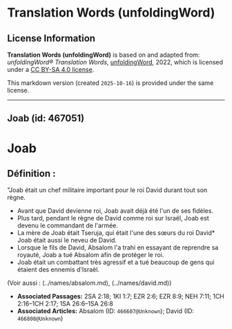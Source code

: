 # Translation Words (unfoldingWord)

## License Information

**Translation Words (unfoldingWord)** is based on and adapted from: _unfoldingWord® Translation Words_, [unfoldingWord](https://unfoldingword.org/utw), 2022, which is licensed under a [CC BY-SA 4.0 license](https://creativecommons.org/licenses/by-sa/4.0/legalcode.en).

This markdown version (created `2025-10-16`) is provided under the same license.



--------------------------------

## Joab (id: 467051)

Joab
====

Définition :
------------

"Joab était un chef militaire important pour le roi David durant tout son règne.

* Avant que David devienne roi, Joab avait déjà été l'un de ses fidèles.
* Plus tard, pendant le règne de David comme roi sur Israël, Joab est devenu le commandant de l'armée.
* La mère de Joab était Tseruja, qui était l'une des sœurs du roi David\* Joab était aussi le neveu de David.
* Lorsque le fils de David, Absalom l'a trahi en essayant de reprendre sa royauté, Joab a tué Absalom afin de protéger le roi.
* Joab était un combattant très agressif et a tué beaucoup de gens qui étaient des ennemis d'Israël.

(Voir aussi : (../names/absalom.md), (../names/david.md))

* **Associated Passages:** 2SA 2:18; 1KI 1:7; EZR 2:6; EZR 8:9; NEH 7:11; 1CH 2:16–1CH 2:17; 1SA 26:6–1SA 26:8
* **Associated Articles:** Absalom (ID: `466607@Unknown`); David (ID: `466808@Unknown`)

